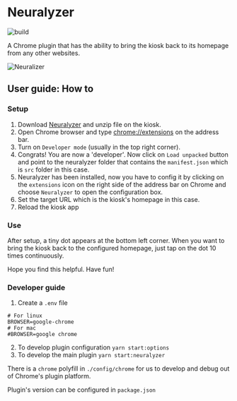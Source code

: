 # Neuralyzer
![build](https://github.com/lekhacman/neuralyzer/actions/workflows/build.yml/badge.svg)

A Chrome plugin that has the ability to bring the kiosk back to its homepage from any other websites.

![Neuralizer](https://duckduckgo.com/i/4b28a7b3.jpg)

## User guide: How to

### Setup
1. Download [Neuralyzer](https://github.com/lekhacman/neuralyzer/archive/refs/heads/clients/khaos.zip) and unzip file on the kiosk.
2. Open Chrome browser and type [chrome://extensions](chrome://extensions) on the address bar.
3. Turn on `Developer mode` (usually in the top right corner).
4. Congrats! You are now a 'developer'. Now click on `Load unpacked` button and point to the neuralyzer folder 
that contains the `manifest.json` which is `src` folder in this case.
5. Neuralyzer has been installed, now you have to config it by clicking on the `extensions` icon
on the right side of the address bar on Chrome and choose `Neuralyzer` to open the configuration box.
6. Set the target URL which is the kiosk's homepage in this case.
7. Reload the kiosk app

### Use
After setup, a tiny dot appears at the bottom left corner. When you want to bring the kiosk back to the configured homepage, just tap on the dot 10 times continuously.

Hope you find this helpful. Have fun!

### Developer guide
1. Create a `.env` file
```
# For linux
BROWSER=google-chrome
# For mac
#BROWSER=google chrome
```
2. To develop plugin configuration `yarn start:options`
3. To develop the main plugin `yarn start:neuralyzer`

There is a `chrome` polyfill in `./config/chrome` for us to develop and debug out of Chrome's plugin platform. 

Plugin's version can be configured in `package.json`
